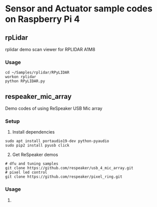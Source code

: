 # Sensor and Actuator sample codes on Raspberry Pi 4

## rpLidar
rplidar demo scan viewer for RPLIDAR A1M8
### Usage
```
cd ~/Samples/rplidar/RPyLIDAR
workon rplidar
python RPyLIDAR.py
```

## respeaker_mic_array
Demo codes of using ReSpeaker USB Mic array
### Setup
1. Install dependencies
```
sudo apt install portaudio19-dev python-pyaudio
sudo pip2 install pyusb click
```
2. Get ReSpeaker demos
```
# dfu and tuning samples
git clone https://github.com/respeaker/usb_4_mic_array.git
# pixel led control
git clone https://github.com/respeaker/pixel_ring.git
```
### Usage
1. 
